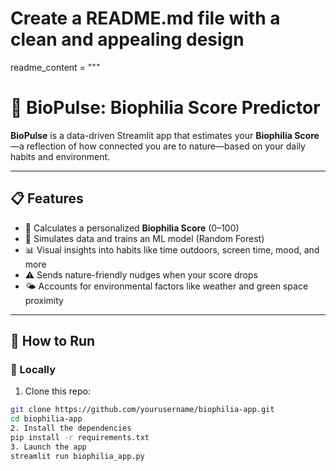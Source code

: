 # Create a README.md file with a clean and appealing design
readme_content = """
# 🌿 BioPulse: Biophilia Score Predictor

**BioPulse** is a data-driven Streamlit app that estimates your **Biophilia Score**—a reflection of how connected you are to nature—based on your daily habits and environment.

---

## 📋 Features

- 🔢 Calculates a personalized **Biophilia Score** (0–100)
- 🧠 Simulates data and trains an ML model (Random Forest)
- 📊 Visual insights into habits like time outdoors, screen time, mood, and more
- ⚠️ Sends nature-friendly nudges when your score drops
- 🌤️ Accounts for environmental factors like weather and green space proximity

---

## 🚀 How to Run

### 📍 Locally

1. Clone this repo:
```bash
git clone https://github.com/yourusername/biophilia-app.git
cd biophilia-app
2. Install the dependencies
pip install -r requirements.txt
3. Launch the app
streamlit run biophilia_app.py

